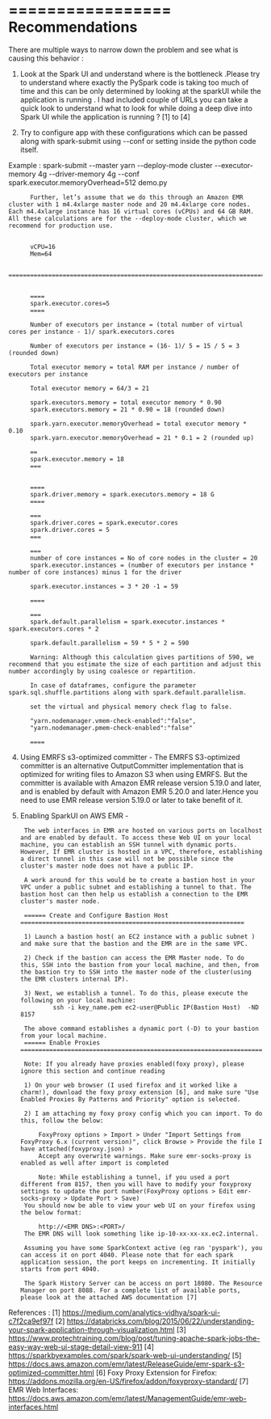 
=================
Recommendations
=================


There are multiple ways to narrow down the problem and see what is causing this behavior : 


1. Look at the Spark UI and understand where is the bottleneck .Please try to understand where exactly the PySpark code is taking too much of time and this can be only determined by looking at the sparkUI while the application is running .  I had included couple of URLs you can take a quick look to understand what to look for while doing a deep dive into Spark UI while the application is running ? [1] to [4]

2. Try to configure app with these configurations which can be passed along with spark-submit using  --conf  or setting inside the python code itself. 

Example : spark-submit --master yarn --deploy-mode cluster --executor-memory 4g --driver-memory 4g --conf spark.executor.memoryOverhead=512 demo.py

          Further, let’s assume that we do this through an Amazon EMR cluster with 1 m4.4xlarge master node and 20 m4.4xlarge core nodes. Each m4.4xlarge instance has 16 virtual cores (vCPUs) and 64 GB RAM. All these calculations are for the --deploy-mode cluster, which we recommend for production use.


          vCPU=16
          Mem=64

          =================================================================================


          ====
          spark.executor.cores=5
          ====

          Number of executors per instance = (total number of virtual cores per instance - 1)/ spark.executors.cores

          Number of executors per instance = (16- 1)/ 5 = 15 / 5 = 3 (rounded down)

          Total executor memory = total RAM per instance / number of executors per instance

          Total executor memory = 64/3 = 21

          spark.executors.memory = total executor memory * 0.90
          spark.executors.memory = 21 * 0.90 = 18 (rounded down)

          spark.yarn.executor.memoryOverhead = total executor memory * 0.10
          spark.yarn.executor.memoryOverhead = 21 * 0.1 = 2 (rounded up)

          ==
          spark.executor.memory = 18
          ===


          ====
          spark.driver.memory = spark.executors.memory = 18 G
          ====

          ===
          spark.driver.cores = spark.executor.cores
          spark.driver.cores = 5
          ===

          ===
          number of core instances = No of core nodes in the cluster = 20 
          spark.executor.instances = (number of executors per instance * number of core instances) minus 1 for the driver

          spark.executor.instances = 3 * 20 -1 = 59

          ====

          ===
          spark.default.parallelism = spark.executor.instances * spark.executors.cores * 2

          spark.default.parallelism = 59 * 5 * 2 = 590

          Warning: Although this calculation gives partitions of 590, we recommend that you estimate the size of each partition and adjust this number accordingly by using coalesce or repartition.

          In case of dataframes, configure the parameter spark.sql.shuffle.partitions along with spark.default.parallelism.

          set the virtual and physical memory check flag to false.

          "yarn.nodemanager.vmem-check-enabled":"false",
          "yarn.nodemanager.pmem-check-enabled":"false"

          ====


4. Using EMRFS s3-optimized committer - The EMRFS S3-optimized committer is an alternative OutputCommitter implementation that is optimized for writing files to Amazon S3 when using EMRFS. But the committer is available with Amazon EMR release version 5.19.0 and later, and is enabled by default with Amazon EMR 5.20.0 and later.Hence you need to use EMR release version 5.19.0 or later to take benefit of it.

5. Enabling SparkUI on AWS EMR  - 

        The web interfaces in EMR are hosted on various ports on localhost and are enabled by default. To access these Web UI on your local machine, you can establish an SSH tunnel with dynamic ports. However, If EMR cluster is hosted in a VPC, therefore, establishing a direct tunnel in this case will not be possible since the cluster's master node does not have a public IP.

        A work around for this would be to create a bastion host in your VPC under a public subnet and establishing a tunnel to that. The bastion host can then help us establish a connection to the EMR cluster's master node.

        ====== Create and Configure Bastion Host ==============================================================

        1) Launch a bastion host( an EC2 instance with a public subnet ) and make sure that the bastion and the EMR are in the same VPC.

        2) Check if the bastion can access the EMR Master node. To do this, SSH into the bastion from your local machine, and then, from the bastion try to SSH into the master node of the cluster(using the EMR clusters internal IP).

        3) Next, we establish a tunnel. To do this, please execute the following on your local machine:
                ssh -i key_name.pem ec2-user@Public IP(Bastion Host)  -ND 8157

        The above command establishes a dynamic port (-D) to your bastion from your local machine.
        ====== Enable Proxies ==============================================================================

        Note: If you already have proxies enabled(foxy proxy), please ignore this section and continue reading

        1) On your web browser (I used firefox and it worked like a charm!), download the foxy proxy extension [6], and make sure "Use Enabled Proxies By Patterns and Priority" option is selected.
         
        2) I am attaching my foxy proxy config which you can import. To do this, follow the below:

            FoxyProxy options > Import > Under "Import Settings from FoxyProxy 6.x (current version)", click Browse > Provide the file I have attached(foxyproxy.json) > 
            Accept any overwrite warnings. Make sure emr-socks-proxy is enabled as well after import is completed
                    
            Note: While establishing a tunnel, if you used a port different from 8157, then you will have to modify your foxyproxy settings to update the port number(FoxyProxy options > Edit emr-socks-proxy > Update Port > Save)
        You should now be able to view your web UI on your firefox using the below format:

            http://<EMR DNS>:<PORT>/
        The EMR DNS will look something like ip-10-xx-xx-xx.ec2.internal.

        Assuming you have some SparkContext active (eg ran 'pyspark'), you can access it on port 4040. Please note that for each spark application session, the port keeps on incrementing. It initially starts from port 4040.

        The Spark History Server can be access on port 18080. The Resource Manager on port 8088. For a complete list of available ports, please look at the attached AWS documentation [7]




References :
[1] https://medium.com/analytics-vidhya/spark-ui-c7f2ca9ef97f
[2] https://databricks.com/blog/2015/06/22/understanding-your-spark-application-through-visualization.html
[3] https://www.protechtraining.com/blog/post/tuning-apache-spark-jobs-the-easy-way-web-ui-stage-detail-view-911
[4] https://sparkbyexamples.com/spark/spark-web-ui-understanding/
[5] https://docs.aws.amazon.com/emr/latest/ReleaseGuide/emr-spark-s3-optimized-committer.html
[6] Foxy Proxy Extension for Firefox: https://addons.mozilla.org/en-US/firefox/addon/foxyproxy-standard/
[7] EMR Web Interfaces: https://docs.aws.amazon.com/emr/latest/ManagementGuide/emr-web-interfaces.html


